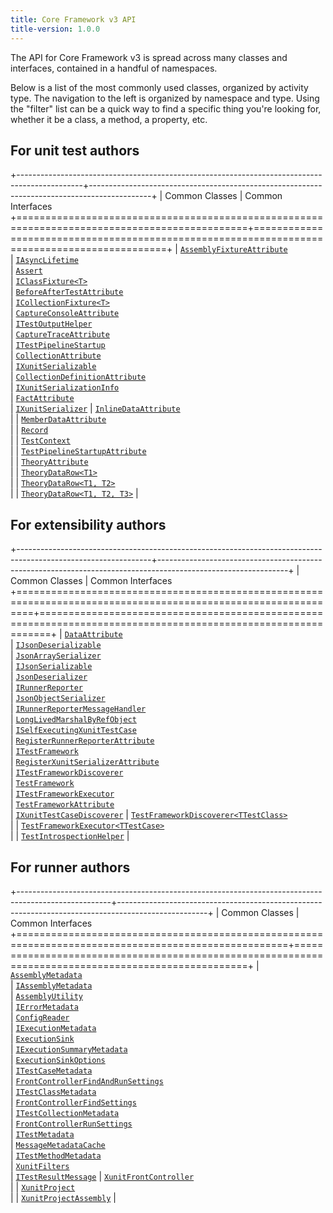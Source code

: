 ```yaml
---
title: Core Framework v3 API
title-version: 1.0.0
---
```


The API for Core Framework v3 is spread across many classes and interfaces, contained in a handful of namespaces.

Below is a list of the most commonly used classes, organized by activity type. The navigation to the left is organized by namespace and type. Using the "filter" list can be a quick way to find a specific thing you're looking for, whether it be a class, a method, a property, etc.

## For unit test authors

+----------------------------------------------------------------------------------------------+---------------------------------------------------------------------------------------------+
| Common Classes                                                                               | Common Interfaces
+==============================================================================================+=============================================================================================+
| [`AssemblyFixtureAttribute`](/v3/1.0.0/Xunit.AssemblyFixtureAttribute.html)<br />            | [`IAsyncLifetime`](/v3/1.0.0/Xunit.IAsyncLifetime.html)<br />
| [`Assert`](/v3/1.0.0/Xunit.Assert.html)<br />                                                | [`IClassFixture<T>`](/v3/1.0.0/Xunit.IClassFixture-1.html)<br />
| [`BeforeAfterTestAttribute`](/v3/1.0.0/Xunit.v3.BeforeAfterTestAttribute.html)<br />         | [`ICollectionFixture<T>`](/v3/1.0.0/Xunit.ICollectionFixture-1.html)<br />
| [`CaptureConsoleAttribute`](/v3/1.0.0/Xunit.CaptureConsoleAttribute.html)<br />              | [`ITestOutputHelper`](/v3/1.0.0/Xunit.ITestOutputHelper.html)<br />
| [`CaptureTraceAttribute`](/v3/1.0.0/Xunit.CaptureTraceAttribute.html)<br />                  | [`ITestPipelineStartup`](/v3/1.0.0/Xunit.v3.ITestPipelineStartup.html)<br />
| [`CollectionAttribute`](/v3/1.0.0/Xunit.CollectionAttribute.html)<br />                      | [`IXunitSerializable`](/v3/1.0.0/Xunit.Sdk.IXunitSerializable.html)<br />
| [`CollectionDefinitionAttribute`](/v3/1.0.0/Xunit.CollectionDefinitionAttribute.html)<br />  | [`IXunitSerializationInfo`](/v3/1.0.0/Xunit.Sdk.IXunitSerializationInfo.html)<br />
| [`FactAttribute`](/v3/1.0.0/Xunit.FactAttribute.html)<br />                                  | [`IXunitSerializer`](/v3/1.0.0/Xunit.Sdk.IXunitSerializer.html)
| [`InlineDataAttribute`](/v3/1.0.0/Xunit.InlineDataAttribute.html)<br />                      |
| [`MemberDataAttribute`](/v3/1.0.0/Xunit.MemberDataAttribute.html)<br />                      |
| [`Record`](/v3/1.0.0/Xunit.Record.html)<br />                                                |
| [`TestContext`](/v3/1.0.0/Xunit.TestContext.html)<br />                                      |
| [`TestPipelineStartupAttribute`](/v3/1.0.0/Xunit.v3.TestPipelineStartupAttribute.html)<br /> |
| [`TheoryAttribute`](/v3/1.0.0/Xunit.TheoryAttribute.html)<br />                              |
| [`TheoryDataRow<T1>`](/v3/1.0.0/Xunit.TheoryDataRow-1.html)<br />                            |
| [`TheoryDataRow<T1, T2>`](/v3/1.0.0/Xunit.TheoryDataRow-2.html)<br />                        |
| [`TheoryDataRow<T1, T2, T3>`](/v3/1.0.0/Xunit.TheoryDataRow-3.html)                          |

## For extensibility authors

+---------------------------------------------------------------------------------------------------------------+--------------------------------------------------------------------------------------------------------------+
| Common Classes                                                                                                | Common Interfaces
+===============================================================================================================+==============================================================================================================+
| [`DataAttribute`](/v3/1.0.0/Xunit.v3.DataAttribute.html)<br />                                                | [`IJsonDeserializable`](/v3/1.0.0/Xunit.Sdk.IJsonDeserializable.html)<br />
| [`JsonArraySerializer`](/v3/1.0.0/Xunit.Sdk.JsonArraySerializer.html)<br />                                   | [`IJsonSerializable`](/v3/1.0.0/Xunit.Sdk.IJsonSerializable.html)<br />
| [`JsonDeserializer`](/v3/1.0.0/Xunit.Sdk.JsonDeserializer.html)<br />                                         | [`IRunnerReporter`](/v3/1.0.0/Xunit.Runner.Common.IRunnerReporter.html)<br />
| [`JsonObjectSerializer`](/v3/1.0.0/Xunit.Sdk.JsonObjectSerializer.html)<br />                                 | [`IRunnerReporterMessageHandler`](/v3/1.0.0/Xunit.Runner.Common.IRunnerReporterMessageHandler.html)<br />
| [`LongLivedMarshalByRefObject`](/v3/1.0.0/Xunit.Sdk.LongLivedMarshalByRefObject.html)<br />                   | [`ISelfExecutingXunitTestCase`](/v3/1.0.0/Xunit.v3.ISelfExecutingXunitTestCase.html)<br />
| [`RegisterRunnerReporterAttribute`](/v3/1.0.0/Xunit.Runner.Common.RegisterRunnerReporterAttribute.html)<br /> | [`ITestFramework`](/v3/1.0.0/Xunit.v3.ITestFramework.html)<br />
| [`RegisterXunitSerializerAttribute`](/v3/1.0.0/Xunit.Sdk.RegisterXunitSerializerAttribute.html)<br />         | [`ITestFrameworkDiscoverer`](/v3/1.0.0/Xunit.v3.ITestFrameworkDiscoverer.html)<br />
| [`TestFramework`](/v3/1.0.0/Xunit.v3.TestFramework.html)<br />                                                | [`ITestFrameworkExecutor`](/v3/1.0.0/Xunit.v3.ITestFrameworkExecutor.html)<br />
| [`TestFrameworkAttribute`](/v3/1.0.0/Xunit.TestFrameworkAttribute.html)<br />                                 | [`IXunitTestCaseDiscoverer`](/v3/1.0.0/Xunit.v3.IXunitTestCaseDiscoverer.html)
| [`TestFrameworkDiscoverer<TTestClass>`](/v3/1.0.0/Xunit.v3.TestFrameworkDiscoverer-1.html)<br />              |
| [`TestFrameworkExecutor<TTestCase>`](/v3/1.0.0/Xunit.v3.TestFrameworkExecutor-1.html)<br />                   |
| [`TestIntrospectionHelper`](/v3/1.0.0/Xunit.v3.TestIntrospectionHelper.html)                                  |

## For runner authors

+-----------------------------------------------------------------------------------------------------+----------------------------------------------------------------------------------------------------+
| Common Classes                                                                                      | Common Interfaces
+=====================================================================================================+====================================================================================================+
| [`AssemblyMetadata`](/v3/1.0.0/Xunit.Runner.Common.AssemblyMetadata.html)<br />                     | [`IAssemblyMetadata`](/v3/1.0.0/Xunit.Sdk.IAssemblyMetadata.html)<br />
| [`AssemblyUtility`](/v3/1.0.0/Xunit.AssemblyUtility.html)<br />                                     | [`IErrorMetadata`](/v3/1.0.0/Xunit.Sdk.IErrorMetadata.html)<br />
| [`ConfigReader`](/v3/1.0.0/Xunit.Runner.Common.ConfigReader.html)<br />                             | [`IExecutionMetadata`](/v3/1.0.0/Xunit.Sdk.IExecutionMetadata.html)<br />
| [`ExecutionSink`](/v3/1.0.0/Xunit.Runner.Common.ExecutionSink.html)<br />                           | [`IExecutionSummaryMetadata`](/v3/1.0.0/Xunit.Sdk.IExecutionSummaryMetadata.html)<br />
| [`ExecutionSinkOptions`](/v3/1.0.0/Xunit.Runner.Common.ExecutionSinkOptions.html)<br />             | [`ITestCaseMetadata`](/v3/1.0.0/Xunit.Sdk.ITestCaseMetadata.html)<br />
| [`FrontControllerFindAndRunSettings`](/v3/1.0.0/Xunit.FrontControllerFindAndRunSettings.html)<br /> | [`ITestClassMetadata`](/v3/1.0.0/Xunit.Sdk.ITestClassMetadata.html)<br />
| [`FrontControllerFindSettings`](/v3/1.0.0/Xunit.FrontControllerFindSettings.html)<br />             | [`ITestCollectionMetadata`](/v3/1.0.0/Xunit.Sdk.ITestCollectionMetadata.html)<br />
| [`FrontControllerRunSettings`](/v3/1.0.0/Xunit.FrontControllerRunSettings.html)<br />               | [`ITestMetadata`](/v3/1.0.0/Xunit.Sdk.ITestMetadata.html)<br />
| [`MessageMetadataCache`](/v3/1.0.0/Xunit.Runner.Common.MessageMetadataCache.html)<br />             | [`ITestMethodMetadata`](/v3/1.0.0/Xunit.Sdk.ITestMethodMetadata.html)<br />
| [`XunitFilters`](/v3/1.0.0/Xunit.Runner.Common.XunitFilters.html)<br />                             | [`ITestResultMessage`](/v3/1.0.0/Xunit.Sdk.ITestResultMessage.html)
| [`XunitFrontController`](/v3/1.0.0/Xunit.XunitFrontController.html)<br />                           |
| [`XunitProject`](/v3/1.0.0/Xunit.Runner.Common.XunitProject.html)<br />                             |
| [`XunitProjectAssembly`](/v3/1.0.0/Xunit.Runner.Common.XunitProjectAssembly.html)                   |
